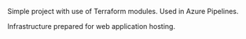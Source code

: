 Simple project with use of Terraform modules.
Used in Azure Pipelines.

Infrastructure prepared for web application hosting.
